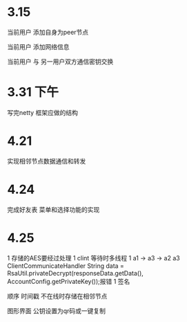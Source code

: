 # 3.15
当前用户 添加自身为peer节点

当前用户 添加网络信息

当前用户 与 另一用户双方通信密钥交换

# 3.31 下午
写完netty 框架应做的结构

# 4.21
实现相邻节点数据通信和转发

# 4.24
完成好友表
菜单和选择功能的实现

# 4.25
1 存储的AES要经过处理
1 clint 等待时多线程
1 a1 -> a3 -> a2 a3 ClientCommunicateHandler String data = RsaUtil.privateDecrypt(responseData.getData(), AccountConfig.getPrivateKey());报错 
1 签名

顺序
时间戳
不在线时存储在相邻节点

图形界面 
公钥设置为qr码或一键复制